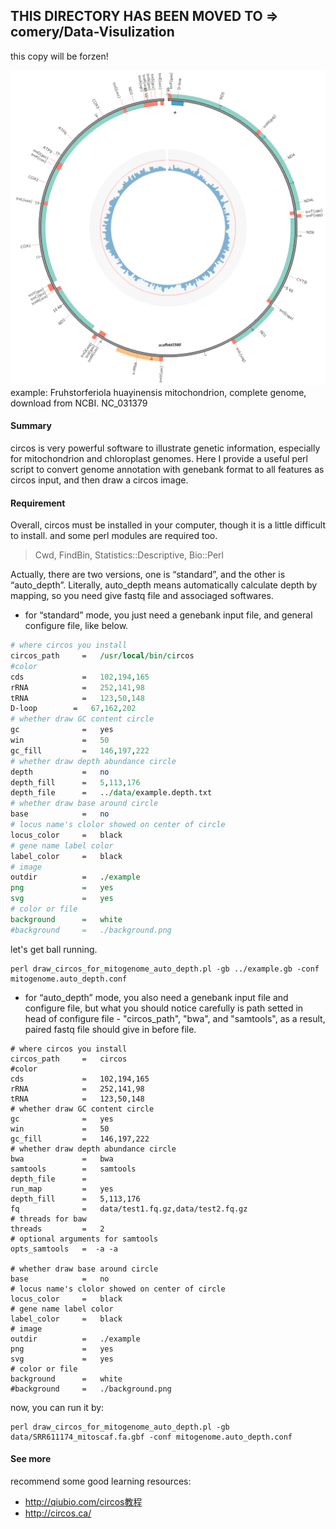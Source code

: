 ## **THIS DIRECTORY HAS BEEN MOVED TO => comery/Data-Visulization**  
this copy will be forzen!

![example](mito2circos/auto_depth/example/circos.png)
example: Fruhstorferiola huayinensis mitochondrion, complete genome, download from NCBI. NC_031379

#### Summary
circos is very powerful software to illustrate genetic information, especially for mitochondrion and chloroplast genomes. Here I provide a useful perl script to convert genome annotation with genebank format to all features as circos input, and then draw a circos image.

#### Requirement

Overall, circos must be installed in your computer, though it is a little difficult to install.
and some perl modules are required too.

> Cwd, FindBin, Statistics::Descriptive, Bio::Perl


 Actually, there are two versions, one is “standard”, and the other is “auto_depth”. Literally, auto_depth means automatically calculate depth by mapping, so you need give fastq file and associaged softwares.

- for “standard” mode, you just need a genebank input file, and general configure file, like below.

```perl
# where circos you install
circos_path		=	/usr/local/bin/circos
#color
cds				=   102,194,165
rRNA			=	252,141,98
tRNA			=	123,50,148
D-loop        =   67,162,202
# whether draw GC content circle
gc				=	yes
win				=	50
gc_fill			=	146,197,222
# whether draw depth abundance circle
depth			=	no
depth_fill		= 	5,113,176
depth_file		=	../data/example.depth.txt
# whether draw base around circle
base 			=	no
# locus name's clolor showed on center of circle
locus_color		=	black
# gene name label color
label_color		=	black
# image
outdir			=	./example
png				=	yes
svg				=	yes
# color or file
background		=	white
#background		=	./background.png
```
let's get ball running.
```
perl draw_circos_for_mitogenome_auto_depth.pl -gb ../example.gb -conf mitogenome.auto_depth.conf 
```

- for “auto\_depth” mode, you also need a genebank input file and configure file, but what you should notice carefully is path setted in head of configure file - "circos_path", "bwa", and "samtools", as a result, paired fastq file should give in before file.

```
# where circos you install
circos_path		=	circos
#color
cds				=	102,194,165
rRNA			=	252,141,98
tRNA			=	123,50,148
# whether draw GC content circle
gc				=	yes
win				=	50
gc_fill			=	146,197,222
# whether draw depth abundance circle
bwa             =   bwa
samtools        =   samtools
depth_file      =
run_map			=	yes
depth_fill		= 	5,113,176
fq				=	data/test1.fq.gz,data/test2.fq.gz
# threads for baw
threads         =   2
# optional arguments for samtools
opts_samtools   =  -a -a

# whether draw base around circle
base 			=	no
# locus name's clolor showed on center of circle
locus_color		=	black
# gene name label color
label_color		=	black
# image
outdir			=	./example
png				=	yes
svg				=	yes
# color or file
background		=	white
#background		=	./background.png
```
now, you can run it by:

```shell
perl draw_circos_for_mitogenome_auto_depth.pl -gb data/SRR611174_mitoscaf.fa.gbf -conf mitogenome.auto_depth.conf

```

#### See more
recommend some good learning resources:

- http://qiubio.com/circos教程
- http://circos.ca/
